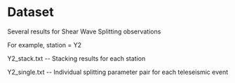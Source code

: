 # Dataset

Several results for Shear Wave Splitting observations

For example, station = Y2

Y2_stack.txt -- Stacking results for each station

Y2_single.txt -- Individual splitting parameter pair for each teleseismic event
